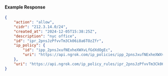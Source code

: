 <!-- Code generated for API Clients. DO NOT EDIT. -->

#### Example Response

```json
{
	"action": "allow",
	"cidr": "212.3.14.0/24",
	"created_at": "2024-12-05T15:38:25Z",
	"description": "nyc office",
	"id": "ipr_2pnsJzPfvvTm3Ck06i8a6TOzZfr",
	"ip_policy": {
		"id": "ipp_2pnsJxufNExheXWXvLfGdXdOgEc",
		"uri": "https://api.ngrok.com/ip_policies/ipp_2pnsJxufNExheXWXvLfGdXdOgEc"
	},
	"uri": "https://api.ngrok.com/ip_policy_rules/ipr_2pnsJzPfvvTm3Ck06i8a6TOzZfr"
}
```
